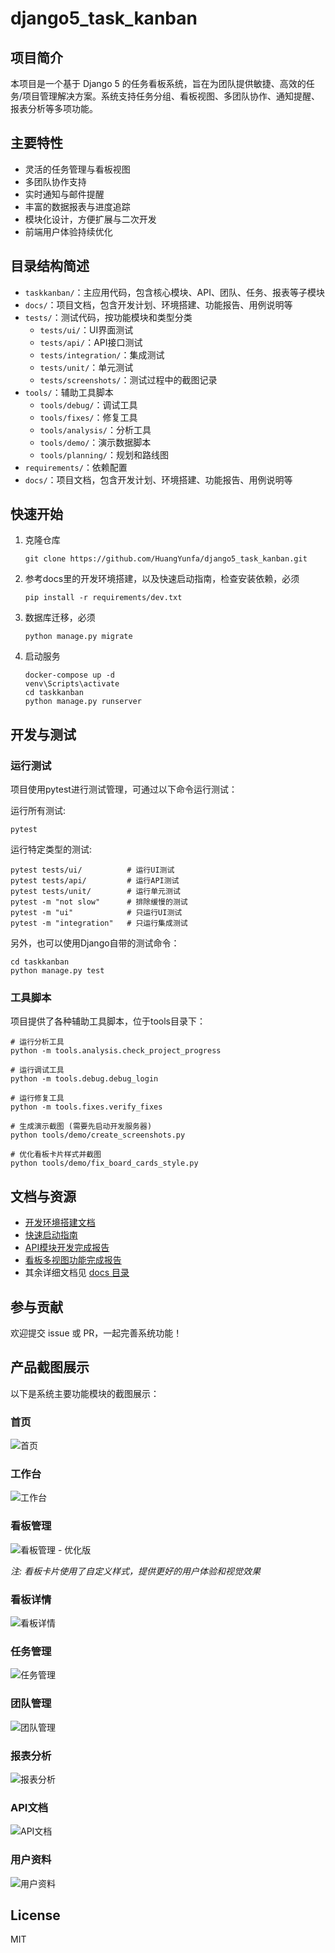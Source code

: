 # django5_task_kanban

## 项目简介
本项目是一个基于 Django 5 的任务看板系统，旨在为团队提供敏捷、高效的任务/项目管理解决方案。系统支持任务分组、看板视图、多团队协作、通知提醒、报表分析等多项功能。

## 主要特性
- 灵活的任务管理与看板视图
- 多团队协作支持
- 实时通知与邮件提醒
- 丰富的数据报表与进度追踪
- 模块化设计，方便扩展与二次开发
- 前端用户体验持续优化

## 目录结构简述
- `taskkanban/`：主应用代码，包含核心模块、API、团队、任务、报表等子模块
- `docs/`：项目文档，包含开发计划、环境搭建、功能报告、用例说明等
- `tests/`：测试代码，按功能模块和类型分类
  - `tests/ui/`：UI界面测试
  - `tests/api/`：API接口测试
  - `tests/integration/`：集成测试
  - `tests/unit/`：单元测试
  - `tests/screenshots/`：测试过程中的截图记录
- `tools/`：辅助工具脚本
  - `tools/debug/`：调试工具
  - `tools/fixes/`：修复工具
  - `tools/analysis/`：分析工具
  - `tools/demo/`：演示数据脚本
  - `tools/planning/`：规划和路线图
- `requirements/`：依赖配置
- `docs/`：项目文档，包含开发计划、环境搭建、功能报告、用例说明等

## 快速开始
1. 克隆仓库
   ```shell
   git clone https://github.com/HuangYunfa/django5_task_kanban.git
   ```
2. 参考docs里的开发环境搭建，以及快速启动指南，检查安装依赖，必须
   ```shell
   pip install -r requirements/dev.txt
   ```
3. 数据库迁移，必须
   ```shell
   python manage.py migrate
   ```
4. 启动服务
   ```shell
   docker-compose up -d
   venv\Scripts\activate
   cd taskkanban
   python manage.py runserver
   ```

## 开发与测试
### 运行测试
项目使用pytest进行测试管理，可通过以下命令运行测试：

运行所有测试:
```shell
pytest
```

运行特定类型的测试:
```shell
pytest tests/ui/          # 运行UI测试
pytest tests/api/         # 运行API测试
pytest tests/unit/        # 运行单元测试
pytest -m "not slow"      # 排除缓慢的测试
pytest -m "ui"            # 只运行UI测试
pytest -m "integration"   # 只运行集成测试
```

另外，也可以使用Django自带的测试命令：
```shell
cd taskkanban
python manage.py test
```

### 工具脚本
项目提供了各种辅助工具脚本，位于tools目录下：
```shell
# 运行分析工具
python -m tools.analysis.check_project_progress

# 运行调试工具
python -m tools.debug.debug_login

# 运行修复工具
python -m tools.fixes.verify_fixes

# 生成演示截图 (需要先启动开发服务器)
python tools/demo/create_screenshots.py

# 优化看板卡片样式并截图
python tools/demo/fix_board_cards_style.py
```

## 文档与资源
- [开发环境搭建文档](https://github.com/HuangYunfa/django5_task_kanban/blob/main/docs/开发环境搭建文档.md)
- [快速启动指南](https://github.com/HuangYunfa/django5_task_kanban/blob/main/docs/快速启动指南.md)
- [API模块开发完成报告](https://github.com/HuangYunfa/django5_task_kanban/blob/main/docs/API模块开发完成报告.md)
- [看板多视图功能完成报告](https://github.com/HuangYunfa/django5_task_kanban/blob/main/docs/看板多视图功能完成报告.md)
- 其余详细文档见 [docs 目录](https://github.com/HuangYunfa/django5_task_kanban/tree/main/docs)

## 参与贡献
欢迎提交 issue 或 PR，一起完善系统功能！

## 产品截图展示

以下是系统主要功能模块的截图展示：

### 首页
![首页](docs/screenshots/demo/homepage.png)

### 工作台
![工作台](docs/screenshots/demo/dashboard.png)

### 看板管理
![看板管理 - 优化版](docs/screenshots/demo/boards.png)

*注: 看板卡片使用了自定义样式，提供更好的用户体验和视觉效果*

### 看板详情
![看板详情](docs/screenshots/demo/board_detail.png)

### 任务管理
![任务管理](docs/screenshots/demo/tasks.png)

### 团队管理
![团队管理](docs/screenshots/demo/teams.png)

### 报表分析
![报表分析](docs/screenshots/demo/reports.png)

### API文档
![API文档](docs/screenshots/demo/api_docs.png)

### 用户资料
![用户资料](docs/screenshots/demo/user_profile.png)

## License
MIT
